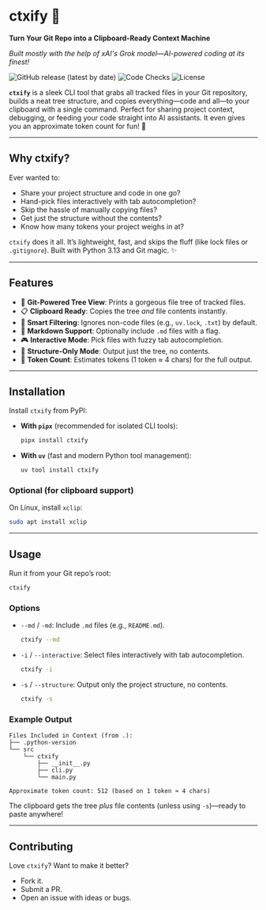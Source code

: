 # ctxify 🎉
**Turn Your Git Repo into a Clipboard-Ready Context Machine**

*Built mostly with the help of xAI's Grok model—AI-powered coding at its finest!*

![GitHub release (latest by date)](https://img.shields.io/github/v/release/MQ37/ctxify?color=brightgreen)
![Code Checks](https://github.com/mq37/ctxify/actions/workflows/code_checks.yml/badge.svg)
![License](https://img.shields.io/badge/license-MIT-green.svg)

**`ctxify`** is a sleek CLI tool that grabs all tracked files in your Git repository, builds a neat tree structure, and copies everything—code and all—to your clipboard with a single command. Perfect for sharing project context, debugging, or feeding your code straight into AI assistants. It even gives you an approximate token count for fun! 🚀

---

## Why ctxify?
Ever wanted to:
- Share your project structure and code in one go?
- Hand-pick files interactively with tab autocompletion?
- Skip the hassle of manually copying files?
- Get just the structure without the contents?
- Know how many tokens your project weighs in at?

`ctxify` does it all. It’s lightweight, fast, and skips the fluff (like lock files or `.gitignore`). Built with Python 3.13 and Git magic. ✨

---

## Features
- 📂 **Git-Powered Tree View**: Prints a gorgeous file tree of tracked files.
- 📋 **Clipboard Ready**: Copies the tree *and* file contents instantly.
- 🚫 **Smart Filtering**: Ignores non-code files (e.g., `uv.lock`, `.txt`) by default.
- 📝 **Markdown Support**: Optionally include `.md` files with a flag.
- 🎮 **Interactive Mode**: Pick files with fuzzy tab autocompletion.
- 🌳 **Structure-Only Mode**: Output just the tree, no contents.
- 📏 **Token Count**: Estimates tokens (1 token ≈ 4 chars) for the full output.

---

## Installation

Install `ctxify` from PyPI:

- **With `pipx`** (recommended for isolated CLI tools):
  ```bash
  pipx install ctxify
  ```

- **With `uv`** (fast and modern Python tool management):
  ```bash
  uv tool install ctxify
  ```

### Optional (for clipboard support)
On Linux, install `xclip`:
```bash
sudo apt install xclip
```

---

## Usage
Run it from your Git repo’s root:

```bash
ctxify
```

### Options
- `--md` / `-md`: Include `.md` files (e.g., `README.md`).
   ```bash
   ctxify --md
   ```
- `-i` / `--interactive`: Select files interactively with tab autocompletion.
   ```bash
   ctxify -i
   ```
- `-s` / `--structure`: Output only the project structure, no contents.
   ```bash
   ctxify -s
   ```

### Example Output
```
Files Included in Context (from .):
├── .python-version
└── src
    └── ctxify
        ├── __init__.py
        ├── cli.py
        └── main.py

Approximate token count: 512 (based on 1 token ≈ 4 chars)
```

The clipboard gets the tree *plus* file contents (unless using `-s`)—ready to paste anywhere!

---

## Contributing
Love `ctxify`? Want to make it better?
- Fork it.
- Submit a PR.
- Open an issue with ideas or bugs.
